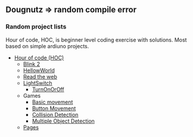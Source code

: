 ## Dougnutz => random compile error 
### Random project lists
Hour of code, HOC, is beginner level coding exercise with solutions. Most based on simple ardiuno projects.
- [Hour of code (HOC)](https://dougnutz.github.io/hoc)
  - [Blink 2](https://github.com/dougnutz/hoc/blob/master/Blink2/readme.md)
  - [HellowWorld](https://github.com/dougnutz/hoc/tree/master/HelloWorld/readme.md)
  - [Read the web](https://github.com/dougnutz/hoc/blob/master/ReadTheWeb/Readme.md)
  - [LightSwitch](https://github.com/dougnutz/hoc/blob/master/LightSwitch/readme.md)
     - [TurnOnOrOff](https://github.com/dougnutz/hoc/blob/master/LightSwitch/TurnOnOrOff/Readme.md)
  - Games
      - [Basic movement](https://github.com/dougnutz/hoc/tree/master/games/BasicMovement)
      - [Button Movement](https://github.com/dougnutz/hoc/tree/master/games/ButtonMovement)
      - [Collision Detection](https://github.com/dougnutz/hoc/tree/master/games/CollisionDetection)
      - [Multiple Object Detection](https://github.com/dougnutz/hoc/tree/master/games/MultiObjectDetection)
  - [Pages](https://github.com/dougnutz/hoc/blob/master/Pages/readme.md)

